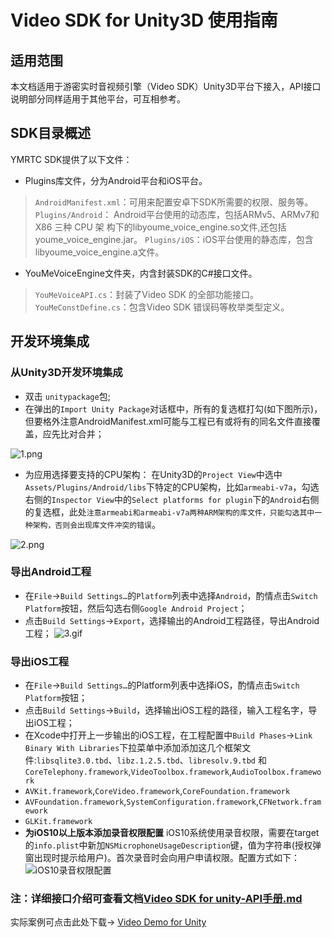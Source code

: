 # Video SDK for Unity3D 使用指南

## 适用范围

本文档适用于游密实时音视频引擎（Video SDK）Unity3D平台下接入，API接口说明部分同样适用于其他平台，可互相参考。

## SDK目录概述

YMRTC SDK提供了以下文件：

- Plugins库文件，分为Android平台和iOS平台。
>`AndroidManifest.xml`：可用来配置安卓下SDK所需要的权限、服务等。
`Plugins/Android`： Android平台使用的动态库，包括ARMv5、ARMv7和 X86 三种 CPU 架 构下的libyoume_voice_engine.so文件,还包括youme_voice_engine.jar。
`Plugins/iOS`：iOS平台使用的静态库，包含libyoume_voice_engine.a文件。

- YouMeVoiceEngine文件夹，内含封装SDK的C#接口文件。
>`YouMeVoiceAPI.cs`：封装了Video SDK 的全部功能接口。
>`YouMeConstDefine.cs`：包含Video SDK 错误码等枚举类型定义。

## 开发环境集成

### 从Unity3D开发环境集成

- 双击 `unitypackage`包;
- 在弹出的`Import Unity Package`对话框中，所有的复选框打勾(如下图所示)，但要格外注意AndroidManifest.xml可能与工程已有或将有的同名文件直接覆盖，应先比对合并；

![1.png](https://youme.im/doc/images/1.png)

- 为应用选择要支持的CPU架构：
在Unity3D的`Project View`中选中`Assets/Plugins/Android/libs`下特定的CPU架构，比如`armeabi-v7a`，勾选右侧的`Inspector View`中的`Select platforms for plugin`下的`Android`右侧的复选框，此处`注意armeabi和armeabi-v7a两种ARM架构的库文件，只能勾选其中一种架构，否则会出现库文件冲突的错误`。

![2.png](https://youme.im/doc/images/2.jpg)

### 导出Android工程

- 在`File`->`Build Settings…`的`Platform`列表中选择`Android`，酌情点击`Switch Platform`按钮，然后勾选右侧`Google Android Project`；
- 点击`Build Settings`->`Export`，选择输出的Android工程路径，导出Android工程；
![3.gif](https://youme.im/doc/images/3.gif)

### 导出iOS工程

- 在`File`->`Build Settings…`的Platform列表中选择iOS，酌情点击`Switch Platform`按钮；
- 点击`Build Settings`->`Build`，选择输出iOS工程的路径，输入工程名字，导出iOS工程；
- 在Xcode中打开上一步输出的iOS工程，在工程配置中`Build Phases`->`Link Binary With Libraries`下拉菜单中添加添加这几个框架文件:`libsqlite3.0.tbd`、`libz.1.2.5.tbd`、`libresolv.9.tbd` 和 `CoreTelephony.framework`,`VideoToolbox.framework`,`AudioToolbox.framework`
- `AVKit.framework`,`CoreVideo.framework`,`CoreFoundation.framework`
- `AVFoundation.framework`,`SystemConfiguration.framework`,`CFNetwork.framework`
- `GLKit.framework`
- **为iOS10以上版本添加录音权限配置**
iOS10系统使用录音权限，需要在target的`info.plist`中新加`NSMicrophoneUsageDescription`键，值为字符串(授权弹窗出现时提示给用户)。首次录音时会向用户申请权限。配置方式如下：
![iOS10录音权限配置](https://youme.im/doc/images/im_iOS_record_config.jpg)

### 注：详细接口介绍可查看文档[Video SDK for unity-API手册.md](https://github.com/youmesdk/YoumeVideoSDK_Unity/blob/master/Video%20SDK%20for%20unity-API%E6%89%8B%E5%86%8C.md)

实际案例可点击此处下载->
[Video Demo for Unity](https://github.com/youmesdk/YoumeVideoDemo_Unity)

